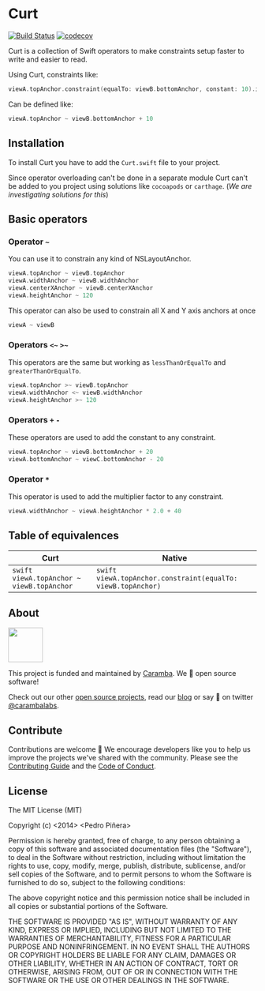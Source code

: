 # Curt

[![Build Status](https://travis-ci.org/carambalabs/Curt.svg?branch=master)](https://travis-ci.org/carambalabs/Curt)
[![codecov](https://codecov.io/gh/carambalabs/Curt/branch/master/graph/badge.svg)](https://codecov.io/gh/carambalabs/Curt)

Curt is a collection of Swift operators to make constraints setup faster to write and easier to read.

Using Curt, constraints like:
```Swift
viewA.topAnchor.constraint(equalTo: viewB.bottomAnchor, constant: 10).isActive = true
```
Can be defined like:
```Swift
viewA.topAnchor ~ viewB.bottomAnchor + 10
```

## Installation

To install Curt you have to add the `Curt.swift` file to your project.

Since operator overloading can't be done in a separate module Curt can't be added to you project using solutions like `cocoapods` or `carthage`. (*We are investigating solutions for this*)

## Basic operators

### Operator `~`

You can use it to constrain any kind of NSLayoutAnchor.

```Swift
viewA.topAnchor ~ viewB.topAnchor
viewA.widthAnchor ~ viewB.widthAnchor
viewA.centerXAnchor ~ viewB.centerXAnchor
viewA.heightAnchor ~ 120
```

This operator can also be used to constrain all X and Y axis anchors at once
```Swift
viewA ~ viewB
```

### Operators `<~` `>~`

This operators are the same but working as `lessThanOrEqualTo` and `greaterThanOrEqualTo`.

```Swift
viewA.topAnchor >~ viewB.topAnchor
viewA.widthAnchor <~ viewB.widthAnchor
viewA.heightAnchor >~ 120
```

### Operators `+` `-`

These operators are used to add the constant to any constraint.
```Swift
viewA.topAnchor ~ viewB.bottomAnchor + 20
viewA.bottomAnchor ~ viewC.bottomAnchor - 20
```

### Operator `*`
This operator is used to add the multiplier factor to any constraint.
```Swift
viewA.widthAnchor ~ viewA.heightAnchor * 2.0 + 40
```

## Table of equivalences
Curt | Native
------------ | -------------
```swift viewA.topAnchor ~ viewB.topAnchor ``` | ```swift viewA.topAnchor.constraint(equalTo: viewB.topAnchor) ```

## About

<img src="https://github.com/carambalabs/Foundation/blob/master/ASSETS/avatar_rounded.png?raw=true" width="70" />

This project is funded and maintained by [Caramba](http://caramba.io). We 💛 open source software!

Check out our other [open source projects](https://github.com/carambalabs/), read our [blog](http://blog.caramba.io) or say :wave: on twitter [@carambalabs](http://twitter.com/carambalabs).

## Contribute

Contributions are welcome :metal: We encourage developers like you to help us improve the projects we've shared with the community. Please see the [Contributing Guide](https://github.com/carambalabs/Foundation/blob/master/CONTRIBUTING.md) and the [Code of Conduct](https://github.com/carambalabs/Foundation/blob/master/CONDUCT.md).

## License
The MIT License (MIT)

Copyright (c) <2014> <Pedro Piñera>

Permission is hereby granted, free of charge, to any person obtaining a copy
of this software and associated documentation files (the "Software"), to deal
in the Software without restriction, including without limitation the rights
to use, copy, modify, merge, publish, distribute, sublicense, and/or sell
copies of the Software, and to permit persons to whom the Software is
furnished to do so, subject to the following conditions:

The above copyright notice and this permission notice shall be included in
all copies or substantial portions of the Software.

THE SOFTWARE IS PROVIDED "AS IS", WITHOUT WARRANTY OF ANY KIND, EXPRESS OR
IMPLIED, INCLUDING BUT NOT LIMITED TO THE WARRANTIES OF MERCHANTABILITY,
FITNESS FOR A PARTICULAR PURPOSE AND NONINFRINGEMENT. IN NO EVENT SHALL THE
AUTHORS OR COPYRIGHT HOLDERS BE LIABLE FOR ANY CLAIM, DAMAGES OR OTHER
LIABILITY, WHETHER IN AN ACTION OF CONTRACT, TORT OR OTHERWISE, ARISING FROM,
OUT OF OR IN CONNECTION WITH THE SOFTWARE OR THE USE OR OTHER DEALINGS IN
THE SOFTWARE.
